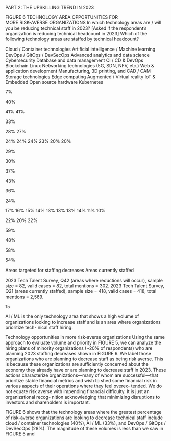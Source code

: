 PART 2: THE UPSKILLING TREND IN 2023


FIGURE 6 
TECHNOLOGY AREA OPPORTUNITIES FOR  
MORE RISK-AVERSE ORGANIZATIONS
In which technology areas are / will you be reducing technical staff in 2023? 
[Asked if the respondent’s organization is reducing technical headcount in 2023] 
Which of the following technology areas are staffed by technical headcount? 


Cloud / Container technologies
Artiﬁcial intelligence /
Machine learning
DevOps / GitOps / DevSecOps
Advanced analytics
and data science
Cybersecurity
Database and data
management
CI / CD & DevOps
Blockchain
Linux
Networking technologies
(5G, SDN, NFV, etc.)
Web & application development
Manufacturing, 3D printing,
and CAD / CAM
Storage technologies
Edge computing
Augmented / Virtual reality
IoT & Embedded
Open source hardware
Kubernetes


7%


40%


41%
41%


33%


28%
27%


24%
24%
24%
23%
20%
20%


29%


30%


37%


43%


36%


24%


17%
16%
15%
14%
13%
13%
13%
14%
11%
10%


22%
20%
22%


59%


48%


58%


54%


Areas targeted for staﬃng decreases
Areas currently staﬀed


2023 Tech Talent Survey, Q42 (areas where reductions will occur), sample size = 82, valid cases = 82, total mentions = 302.
2023 Tech Talent Survey, Q21 (areas currently staffed), sample size = 418, valid cases = 418, total mentions = 2,569.


 15


AI / ML is the only technology area that shows a high 
volume of organizations looking to increase staff 
and is an area where organizations prioritize tech-
nical staff hiring.


Technology opportunities 
in more risk-averse 
organizations
Using the same approach to evaluate volume and 
priority in FIGURE 5, we can analyze the hiring plans 
of minority organizations (~20% of respondents) 
who are planning 2023 staffing decreases shown 
in FIGURE 6. We label those organizations who are 
planning to decrease staff as being risk averse. 
This is because these organizations are sufficiently 
concerned about the economy they already have or 
are planning to decrease staff in 2023. These actions 
characterize organizations—many of whom are 
successful—that prioritize stable financial metrics 
and wish to shed some financial risk in various 
aspects of their operations where they feel overex-
tended. We do not equate risk averse with impending 
financial difficulty. It is just an organizational recog-
nition acknowledging that minimizing disruptions to 
investors and shareholders is important.


FIGURE 6 shows that the technology areas where 
the greatest percentage of risk-averse organizations 
are looking to decrease technical staff include cloud 
/ container technologies (40%), AI / ML (33%), and 
DevOps / GitOps / DevSecOps (28%). The magnitude 
of these volumes is less than we saw in FIGURE 5 and 


